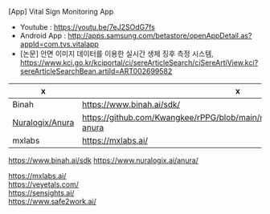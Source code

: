 


[App] Vital Sign Monitoring App
- Youtube : https://youtu.be/7eJ2SOdG7fs  
- Android App : http://apps.samsung.com/betastore/openAppDetail.as?appId=com.tvs.vitalapp  
- [논문] 안면 이미지 데이터를 이용한 실시간 생체 징후 측정 시스템, https://www.kci.go.kr/kciportal/ci/sereArticleSearch/ciSereArtiView.kci?sereArticleSearchBean.artiId=ART002699582

|x|x|x|
|--|--|--|
|Binah|https://www.binah.ai/sdk/|-|
|[Nuralogix/Anura](https://www.nuralogix.ai/anura/)|https://github.com/Kwangkee/rPPG/blob/main/rPPG%40Nuralogix.md#nuralogix-anura|
|mxlabs|https://mxlabs.ai/|x|






https://www.binah.ai/sdk
https://www.nuralogix.ai/anura/  

https://mxlabs.ai/  
https://veyetals.com/  
https://sensights.ai/  
https://www.safe2work.ai/  

